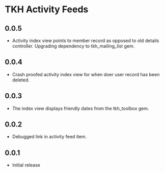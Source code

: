 # TKH Activity Feeds



## 0.0.5

* Activity index view points to member record as opposed to old details controller. Upgrading dependency to tkh_mailing_list gem.


## 0.0.4

* Crash proofed activity index view for when doer user record has been deleted.


## 0.0.3

* The index view displays friendly dates from the tkh_toolbox gem.


## 0.0.2

* Debugged link in activity feed item.


## 0.0.1

* Initial release
